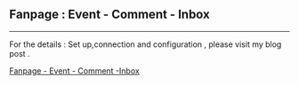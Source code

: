 ## Fanpage : Event - Comment - Inbox
----
For the details : Set up,connection and configuration , please visit my blog post .

[Fanpage - Event - Comment -Inbox](https://httzip.com/post/tao-event-binh-luan-page-tu-dong-tra-va-inbox-vao-nguoi-da-binh-luan)